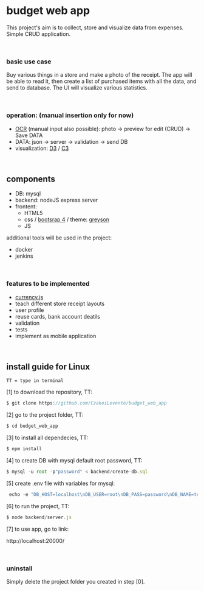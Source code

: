 # budget web app

This project's aim is to collect, store and visualize data from expenses. Simple CRUD application.

<br>

### basic use case

Buy various things in a store and make a photo of the receipt. 
The app will be able to read it, then create a list of purchased items with all the data, and send to database.
The UI will visualize various statistics.

<br>

### operation: (manual insertion only for now)
  - [OCR](https://en.wikipedia.org/wiki/Optical_character_recognition) (manual input also possible): photo -> preview for edit (CRUD) -> Save DATA
  - DATA: json -> server -> validation -> send DB
  - visualization: [D3](https://d3js.org/) / [C3](https://c3js.org/)
  
<br>

## components

  - DB: mysql
  - backend: nodeJS express server
  - frontent:
      - HTML5
      - css / [bootsrap 4](https://www.w3schools.com/bootstrap4/default.asp) / theme: [greyson](https://bootstrap.themes.guide/greyson/)
      - JS
  
additional tools will be used in the project:

  - docker
  - jenkins
  
<br>

### features to be implemented

  - [currency.js](https://currency.js.org/)
  - teach different store receipt layouts
  - user profile
  - reuse cards, bank account deatils
  - validation
  - tests  
  - implement as mobile application
  
<br>

## install guide for Linux
`TT = type in terminal`

[1] to download the repository, TT:

```javascript
$ git clone https://github.com/CzakoiLevente/budget_web_app
``` 
  
[2] go to the project folder, TT:

```javascript
$ cd budget_web_app
```

[3] to install all dependecies, TT:

```javascript
$ npm install
```

[4] to create DB with mysql default root password, TT: 

```javascript
$ mysql -u root -p"password" < backend/create-db.sql
```

[5] create .env file with variables for mysql:
```javascript
 echo -e "DB_HOST=localhost\nDB_USER=root\nDB_PASS=password\nDB_NAME=test_project" >> .env 
```

[6] to run the project, TT:

```javascript
$ node backend/server.js
```

[7] to use app, go to link:

http://localhost:20000/

<br>

### uninstall

 Simply delete the project folder you created in step [0].
